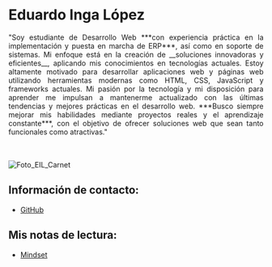 # Eduardo Inga López

<div style="text-align: justify;">
"Soy estudiante de Desarrollo Web ***con experiencia práctica en la implementación y puesta en marcha de ERP***, así como en soporte de sistemas. Mi enfoque está en la creación de __soluciones innovadoras y eficientes__, aplicando mis conocimientos en tecnologías actuales. Estoy altamente motivado para desarrollar aplicaciones web y páginas web utilizando herramientas modernas como HTML, CSS, JavaScript y frameworks actuales. Mi pasión por la tecnología y mi disposición para aprender me impulsan a mantenerme actualizado con las últimas tendencias y mejores prácticas en el desarrollo web. ***Busco siempre mejorar mis habilidades mediante proyectos reales y el aprendizaje constante***, con el objetivo de ofrecer soluciones web que sean tanto funcionales como atractivas."
</div>
<br>
<br>


![Foto_EIL_Carnet](https://github.com/user-attachments/assets/70f0d521-999f-41b5-b708-46f4988975a8)


## Información de contacto:

- [GitHub](https://eduardo-inga-lopez.github.io/reading-notes-101n6/)


## Mis notas de lectura:

- [Mindset](./mindset.md)
